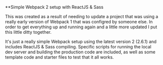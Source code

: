 **Simple Webpack 2 setup with ReactJS & Sass

This was created as a result of needing to update a project that was using a really early version of Webpack 1 that was configred by someone else. In order to get everything up and running again and a little more updated I put this little ditty together.

It's just a really simple Webpack setup using the latest version 2 (2.6.1) and includes ReactJS & Sass compiling. Specific scripts for running the local dev server and building the production code are included, as well as some template code and starter files to test that it all works.